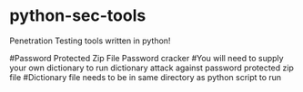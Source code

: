 # python-sec-tools
Penetration Testing tools written in python!

#Password Protected Zip File Password cracker
#You will need to supply your own dictionary to run dictionary attack against password protected zip file
#Dictionary file needs to be in same directory as python script to run
